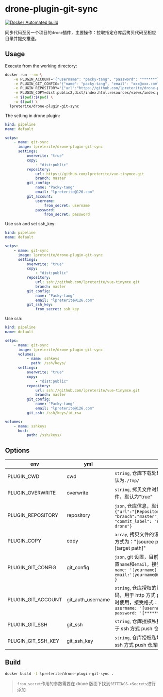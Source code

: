 # drone-plugin-git-sync

[![Docker Automated build](https://img.shields.io/docker/automated/lpreterite/drone-plugin-git-sync)](https://hub.docker.com/r/lpreterite/drone-plugin-git-sync)

同步代码至另一个项目的`drone`插件，主要操作：拉取指定仓库后拷贝代码至相应目录并提交推送。

## Usage

Execute from the working directory:

```sh
docker run --rm \
    -e PLUGIN_ACCOUNT='{"username": "packy-tang", "password": "******"}' \
    -e PLUGIN_GIT_CONFIG='{"name": "packy-tang", "email": "xxx@xxx.com"}' \
    -e PLUGIN_REPOSITORY='{"url":"https://github.com/lpreterite/drone-plugin-git-sync.git", "branch":"master"}' \
    -e PLUGIN_COPY=dist:public2,dist/index.html:resources/views/index.php \
    -v $(pwd):$(pwd) \
    -w $(pwd) \
  lpreterite/drone-plugin-git-sync
```

The setting in drone plugin:

```yml
kind: pipeline
name: default

setps:
    - name: git-sync
      image: lpreterite/drone-plugin-git-sync
      settings:
          overwrite: "true"
          copy:
              - "dist:public"
          repository:
              url: https://github.com/lpreterite/vue-tinymce.git
              branch: master
          git_config:
              name: "Packy-tang"
              email: "lpreterite@126.com"
          git_account:
              username:
                  from_secret: username
              password:
                  from_secret: password
```

Use ssh and set ssh_key:

```yml
kind: pipeline
name: default

setps:
    - name: git-sync
      image: lpreterite/drone-plugin-git-sync
      settings:
          overwrite: "true"
          copy:
              - "dist:public"
          repository:
              url: ssh://github.com/lpreterite/vue-tinymce.git
              branch: master
          git_config:
              name: "Packy-tang"
              email: "lpreterite@126.com"
          git_ssh_key: 
              from_secret: ssh_key
```

Use ssh:

```yml
kind: pipeline
name: default

setps:
    - name: git-sync
      image: lpreterite/drone-plugin-git-sync
      volumes:
          - name: sshkeys
            path: /ssh/keys/
      settings:
          overwrite: "true"
          copy:
              - "dist:public"
          repository:
              url: ssh://github.com/lpreterite/vue-tinymce.git
              branch: master
          git_config:
              name: "Packy-tang"
              email: "lpreterite@126.com"
          git_ssh: /ssh/keys/id_rsa

volumes:
    - name: sshkeys
      host:
          path: /ssh/keys/
```

## Options

| env                | yml               |                                                                                                                              |
| ------------------ | ----------------- | ---------------------------------------------------------------------------------------------------------------------------- |
| PLUGIN_CWD         | cwd               | `string`, 仓库下载处理目录，默认为`./tmp/`                                                                                   |
| PLUGIN_OVERWRITE   | overwrite         | `string`, 拷贝文件时是否复写文件，默认为"true"                                                                               |
| PLUGIN_REPOSITORY  | repository        | `json`, 仓库信息，默认为`{"url":"[Repository Url]", "branch":"master", "commit_label": "update by drone"}`                   |
| PLUGIN_COPY        | copy              | `array`, 拷贝文件的设置，设置方式为："[source path]:[target path]"                                                           |
| PLUGIN_GIT_CONFIG  | git_config        | `json`, git 设置，目前只支持设置`name`和`email`，接受格式：`{ name: '[yourname]', email:'[yourname@mail.com]' }`             |
| PLUGIN_GIT_ACCOUNT | git_auth_username | `string`, 仓库授权的账户与密码，用于 http 方式 push 仓库时使用，接受格式： `{ username: '[username]', password: '[******]'}` |
| PLUGIN_GIT_SSH     | git_ssh           | `string`, 仓库授权私钥地址，用于 ssh 方式 push 仓库时使用                                                                    |
| PLUGIN_GIT_SSH_KEY     | git_ssh_key           | `string`, 仓库授权私址，用于 ssh 方式 push 仓库时使用。                                                                    |

## Build

```sh
docker build -t lpreterite/drone-plugin-git-sync .
```

> `from_secret`作用的参数需要在 drone 版面下找到`SETTINGS->Secrets`进行添加
